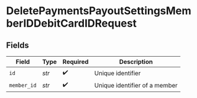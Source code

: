# DeletePaymentsPayoutSettingsMemberIDDebitCardIDRequest


## Fields

| Field                         | Type                          | Required                      | Description                   |
| ----------------------------- | ----------------------------- | ----------------------------- | ----------------------------- |
| `id`                          | *str*                         | :heavy_check_mark:            | Unique identifier             |
| `member_id`                   | *str*                         | :heavy_check_mark:            | Unique identifier of a member |